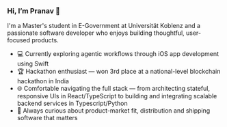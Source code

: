 ### Hi, I’m Pranav 👋

I'm a Master's student in E-Government at Universität Koblenz and a passionate software developer who enjoys building thoughtful, user-focused products. 

- 💻 Currently exploring agentic workflows through iOS app development using Swift
- 🏆 Hackathon enthusiast — won 3rd place at a national-level blockchain hackathon in India
- 🌐 Comfortable navigating the full stack — from architecting stateful, responsive UIs in React/TypeScript to building and integrating scalable backend services in Typescript/Python
- 🧠 Always curious about product-market fit, distribution and shipping software that matters


